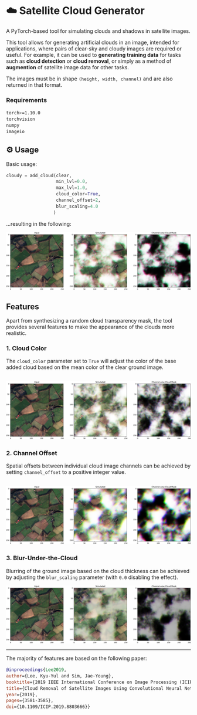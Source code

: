# :cloud: Satellite Cloud Generator
A PyTorch-based tool for simulating clouds and shadows in satellite images.

This tool allows for generating artificial clouds in an image, intended for applications, where pairs of clear-sky and cloudy images are required or useful.
For example, it can be used to **generating training data** for tasks such as **cloud detection** or **cloud removal**, or simply as a method of **augmention** of satellite image data for other tasks.

The images must be in shape `(height, width, channel)` and are also returned in that format.

### Requirements
```bash
torch>=1.10.0
torchvision
numpy
imageio
```

## :gear: Usage
Basic usage:
```python
cloudy = add_cloud(clear,
                   min_lvl=0.0,
                   max_lvl=1.0,
                   cloud_color=True,
                   channel_offset=2,
                   blur_scaling=4.0
                  )
```
...resulting in the following:

![Basic Example](imgs/thick_cloud.png)

## Features
Apart from synthesizing a random cloud transparency mask, the tool provides several features to make the appearance of the clouds more realistic.

### 1. Cloud Color
The `cloud_color` parameter set to `True` will adjust the color of the base added cloud based on the mean color of the clear ground image.

![Cloud Color](imgs/cloud_color.png)
---
### 2. Channel Offset
Spatial offsets between individual cloud image channels can be achieved by setting `channel_offset` to a positive integer value.

![Channel Offset](imgs/channel_offset.png)
---
### 3. Blur-Under-the-Cloud
Blurring of the ground image based on the cloud thickness can be achieved by adjusting the `blur_scaling` parameter (with `0.0` disabling the effect).

![Blur](imgs/back_blur.png)

---

The majority of features are based on the following paper:
```bibtex
@inproceedings{Lee2019,
author={Lee, Kyu-Yul and Sim, Jae-Young},
booktitle={2019 IEEE International Conference on Image Processing (ICIP)}, 
title={Cloud Removal of Satellite Images Using Convolutional Neural Network With Reliable Cloudy Image Synthesis Model}, 
year={2019},
pages={3581-3585},
doi={10.1109/ICIP.2019.8803666}}
```
